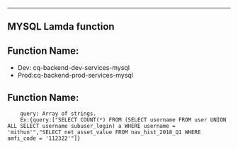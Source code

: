 
----------------------
MYSQL Lamda function
----------------------

## Function Name:

*  Dev: cq-backend-dev-services-mysql
*  Prod:cq-backend-prod-services-mysql

## Function Name:
        query: Array of strings.  
        Ex:{query:["SELECT COUNT(*) FROM (SELECT username FROM user UNION ALL SELECT username subuser_login) a WHERE username = 'mithun'","SELECT net_asset_value FROM nav_hist_2018_Q1 WHERE amfi_code = '112322'"]}  
        

